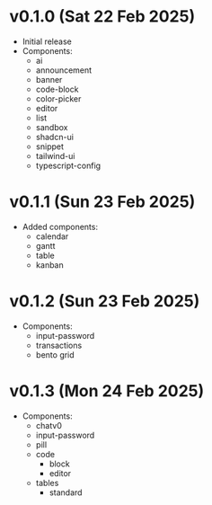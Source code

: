 # v0.1.0 (Sat 22 Feb 2025)

- Initial release
- Components:
  - ai
  - announcement
  - banner
  - code-block
  - color-picker
  - editor
  - list
  - sandbox
  - shadcn-ui
  - snippet
  - tailwind-ui
  - typescript-config
 
# v0.1.1 (Sun 23 Feb 2025)

- Added components:
  - calendar
  - gantt
  - table
  - kanban


# v0.1.2 (Sun 23 Feb 2025)
  - Components:
    - input-password
    - transactions
    - bento grid

# v0.1.3 (Mon 24 Feb 2025)
  - Components:
    - chatv0
    - input-password
    - pill
    - code
      - block
      - editor
    - tables
      - standard
